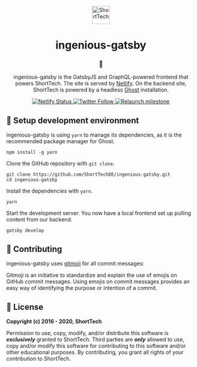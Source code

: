 <p align="center">
  <a href="https://shorttech.de">
    <img alt="ShortTech" src="https://shorttech.de/assets/img/branding/color.svg" width="48" />
  </a>
</p>
<h1 align="center">
  ingenious-gatsby
</h1>

<h3 align="center">
  👾
</h3>

<p align="center">
  ingenious-gatsby is the GatsbyJS and GraphQL-powered frontend that powers ShortTech. The site is served by <a href="https://netlify.com">Netlify</a>. On the backend site, ShortTech is powered by a headless <a href="https://ghost.org">Ghost</a> installation.
</p>
<p align="center">
  <a href="https://app.netlify.com/sites/shorttech/deploys">
    <img src="https://api.netlify.com/api/v1/badges/9882de2b-16a4-408b-94de-a354c2cd91e7/deploy-status" alt="Netlify Status" />
  </a>
  <a href="https://twitter.com/ShortTechDE">
    <img alt="Twitter Follow" src="https://img.shields.io/twitter/follow/ShortTechDE?style=social">
  </a>
  <a href="https://github.com/ShortTechDE/ingenious-gatsby/milestone/1">
    <img alt="Relaunch milestone" src="https://img.shields.io/github/milestones/progress/shorttechde/ingenious-gatsby/1?color=%23FF&label=Relaunch%20%F0%9F%8E%89">
  </a>
</p>

## 🚀 Setup development environment
ingenious-gatsby is using `yarn` to manage its dependencies, as it is the recommended package manager for Ghost. 
```
npm install -g yarn
````

Clone the GitHub repository with `git clone`.
```
git clone https://github.com/ShortTechDE/ingenious-gatsby.git
cd ingenious-gatsby
```

Install the dependencies with `yarn`.
```
yarn
```

Start the development server. You now have a local frontend set up pulling content from our backend.
```
gatsby develop
```
## 🤝 Contributing
ingenious-gatsby uses [gitmoji](https://gitmoji.carloscuesta.me/) for all commit messages:

Gitmoji is an initiative to standardize and explain the use of emojis on GitHub commit messages. Using emojis on commit messages provides an easy way of identifying the purpose or intention of a commit.

## 📄 License
**Copyright (c) 2016 - 2020, ShortTech**

Permission to use, copy, modify, and/or distribute this software is 
***exclusively*** granted to ShortTech. Third parties are ***only*** allowed 
to use, copy and/or modify this software for contributing to this software
and/or other educational purposes. By contributing, you grant all rights
of your contribution to ShortTech.
